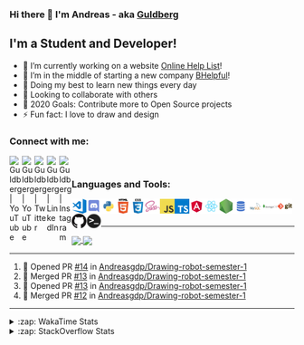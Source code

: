 ### Hi there 👋 I'm Andreas - aka [Guldberg][website]

## I'm a Student and Developer!

- 🔭 I’m currently working on a website [Online Help List][OHL]!
- 📑 I’m in the middle of starting a new company [BHelpful][BHelpful]!
- 🌱 Doing my best to learn new things every day
- 👯 Looking to collaborate with others
- 🥅 2020 Goals: Contribute more to Open Source projects
- ⚡ Fun fact: I love to draw and design

### Connect with me:

[<img align="left" alt="Guldberg | YouTube" width="22px" src="https://cdn.jsdelivr.net/npm/simple-icons@v3/icons/twitch.svg" />][website]
[<img align="left" alt="Guldberg | YouTube" width="22px" src="https://cdn.jsdelivr.net/npm/simple-icons@v3/icons/youtube.svg" />][youtube]
[<img align="left" alt="Guldberg | Twitter" width="22px" src="https://cdn.jsdelivr.net/npm/simple-icons@v3/icons/twitter.svg" />][twitter]
[<img align="left" alt="Guldberg | LinkedIn" width="22px" src="https://cdn.jsdelivr.net/npm/simple-icons@v3/icons/linkedin.svg" />][linkedin]
[<img align="left" alt="Guldberg | Instagram" width="22px" src="https://cdn.jsdelivr.net/npm/simple-icons@v3/icons/instagram.svg" />][instagram]

<br />

### Languages and Tools:

<img align="left" alt="Visual Studio Code" width="26px" src="https://raw.githubusercontent.com/github/explore/80688e429a7d4ef2fca1e82350fe8e3517d3494d/topics/visual-studio-code/visual-studio-code.png" />
<img align="left" alt="Node.js" width="26px" src="https://raw.githubusercontent.com/github/explore/80688e429a7d4ef2fca1e82350fe8e3517d3494d/topics/discord/discord.png" />
<img align="left" alt="HTML5" width="26px" src="https://raw.githubusercontent.com/github/explore/80688e429a7d4ef2fca1e82350fe8e3517d3494d/topics/python/python.png" />
<img align="left" alt="HTML5" width="26px" src="https://raw.githubusercontent.com/github/explore/80688e429a7d4ef2fca1e82350fe8e3517d3494d/topics/html/html.png" />
<img align="left" alt="CSS3" width="26px" src="https://raw.githubusercontent.com/github/explore/80688e429a7d4ef2fca1e82350fe8e3517d3494d/topics/css/css.png" />
<img align="left" alt="Sass" width="26px" src="https://raw.githubusercontent.com/github/explore/80688e429a7d4ef2fca1e82350fe8e3517d3494d/topics/sass/sass.png" />
<img align="left" alt="JavaScript" width="26px" src="https://raw.githubusercontent.com/github/explore/80688e429a7d4ef2fca1e82350fe8e3517d3494d/topics/javascript/javascript.png" />
<img align="left" alt="React" width="26px" src="https://raw.githubusercontent.com/github/explore/80688e429a7d4ef2fca1e82350fe8e3517d3494d/topics/typescript/typescript.png" />
<img align="left" alt="React" width="26px" src="https://raw.githubusercontent.com/github/explore/80688e429a7d4ef2fca1e82350fe8e3517d3494d/topics/angular/angular.png" />
<img align="left" alt="React" width="26px" src="https://raw.githubusercontent.com/github/explore/80688e429a7d4ef2fca1e82350fe8e3517d3494d/topics/react/react.png" />
<img align="left" alt="Node.js" width="26px" src="https://raw.githubusercontent.com/github/explore/80688e429a7d4ef2fca1e82350fe8e3517d3494d/topics/nodejs/nodejs.png" />
<img align="left" alt="SQL" width="26px" src="https://raw.githubusercontent.com/github/explore/80688e429a7d4ef2fca1e82350fe8e3517d3494d/topics/sql/sql.png" />
<img align="left" alt="MySQL" width="26px" src="https://raw.githubusercontent.com/github/explore/80688e429a7d4ef2fca1e82350fe8e3517d3494d/topics/mysql/mysql.png" />
<img align="left" alt="MongoDB" width="26px" src="https://raw.githubusercontent.com/github/explore/80688e429a7d4ef2fca1e82350fe8e3517d3494d/topics/mongodb/mongodb.png" />
<img align="left" alt="Git" width="26px" src="https://raw.githubusercontent.com/github/explore/80688e429a7d4ef2fca1e82350fe8e3517d3494d/topics/git/git.png" />
<img align="left" alt="GitHub" width="26px" src="https://raw.githubusercontent.com/github/explore/78df643247d429f6cc873026c0622819ad797942/topics/github/github.png" />
<img align="left" alt="Terminal" width="26px" src="https://raw.githubusercontent.com/github/explore/80688e429a7d4ef2fca1e82350fe8e3517d3494d/topics/terminal/terminal.png" />

<br />
<br />

---

<a href="">
  <img width="55% height="100px" align="center" src="https://github-readme-stats.vercel.app/api?username=Andreasgdp&show_icons=true&count_private=true" />
</a>
<a href="">
  <img width="44.5% height="100px" align="center" src="https://github-readme-stats.vercel.app/api/top-langs/?username=Andreasgdp&layout=compact" />
</a>

<br />

---

<!--START_SECTION:activity-->
1. 💪 Opened PR [#14](https://github.com/Andreasgdp/Drawing-robot-semester-1/pull/14) in [Andreasgdp/Drawing-robot-semester-1](https://github.com/Andreasgdp/Drawing-robot-semester-1)
2. 🎉 Merged PR [#13](https://github.com/Andreasgdp/Drawing-robot-semester-1/pull/13) in [Andreasgdp/Drawing-robot-semester-1](https://github.com/Andreasgdp/Drawing-robot-semester-1)
3. 💪 Opened PR [#13](https://github.com/Andreasgdp/Drawing-robot-semester-1/pull/13) in [Andreasgdp/Drawing-robot-semester-1](https://github.com/Andreasgdp/Drawing-robot-semester-1)
4. 🎉 Merged PR [#12](https://github.com/Andreasgdp/Drawing-robot-semester-1/pull/12) in [Andreasgdp/Drawing-robot-semester-1](https://github.com/Andreasgdp/Drawing-robot-semester-1)
<!--END_SECTION:activity-->
---

<details>
  <summary>:zap: WakaTime Stats</summary>

<br />

<!--START_SECTION:waka-->
![Profile Views](http://img.shields.io/badge/Profile%20Views-0-blue)

**I'm an Early 🐤** 

```text
🌞 Morning    113 commits    █████░░░░░░░░░░░░░░░░░░░░   19.96% 
🌆 Daytime    242 commits    ██████████░░░░░░░░░░░░░░░   42.76% 
🌃 Evening    196 commits    ████████░░░░░░░░░░░░░░░░░   34.63% 
🌙 Night      15 commits     ░░░░░░░░░░░░░░░░░░░░░░░░░   2.65%

```
📅 **I'm Most Productive on Monday** 

```text
Monday       101 commits    ████░░░░░░░░░░░░░░░░░░░░░   17.84% 
Tuesday      71 commits     ███░░░░░░░░░░░░░░░░░░░░░░   12.54% 
Wednesday    89 commits     ████░░░░░░░░░░░░░░░░░░░░░   15.72% 
Thursday     60 commits     ██░░░░░░░░░░░░░░░░░░░░░░░   10.6% 
Friday       87 commits     ███░░░░░░░░░░░░░░░░░░░░░░   15.37% 
Saturday     79 commits     ███░░░░░░░░░░░░░░░░░░░░░░   13.96% 
Sunday       79 commits     ███░░░░░░░░░░░░░░░░░░░░░░   13.96%

```


📊 **This Week I Spent My Time On** 

```text
⌚︎ Time Zone: Europe/Copenhagen

💬 Programming Languages: 
Java                     5 hrs 54 mins       ███████████████░░░░░░░░░░   61.77% 
CSS                      2 hrs 11 mins       █████░░░░░░░░░░░░░░░░░░░░   22.91% 
Smalltalk                32 mins             █░░░░░░░░░░░░░░░░░░░░░░░░   5.73% 
Python                   29 mins             █░░░░░░░░░░░░░░░░░░░░░░░░   5.15% 
Markdown                 11 mins             ░░░░░░░░░░░░░░░░░░░░░░░░░   2.05%

🔥 Editors: 
VS Code                  9 hrs 34 mins       █████████████████████████   100.0%

🐱‍💻 Projects: 
OOP-programmering        4 hrs 52 mins       ████████████░░░░░░░░░░░░░   50.81% 
online-help-list         2 hrs 42 mins       ███████░░░░░░░░░░░░░░░░░░   28.32% 
Drawing-robot-semester-1 1 hr 53 mins        █████░░░░░░░░░░░░░░░░░░░░   19.69% 
PLC                      6 mins              ░░░░░░░░░░░░░░░░░░░░░░░░░   1.12% 
Unknown Project          0 secs              ░░░░░░░░░░░░░░░░░░░░░░░░░   0.05%

💻 Operating System: 
Windows                  9 hrs 34 mins       █████████████████████████   100.0%

```

**I Mostly Code in Python** 

```text
Python                   9 repos             ██████████░░░░░░░░░░░░░░░   40.91% 
HTML                     4 repos             ████░░░░░░░░░░░░░░░░░░░░░   18.18% 
Batchfile                2 repos             ██░░░░░░░░░░░░░░░░░░░░░░░   9.09% 
Standard ML              2 repos             ██░░░░░░░░░░░░░░░░░░░░░░░   9.09% 
JavaScript               1 repos             █░░░░░░░░░░░░░░░░░░░░░░░░   4.55%

```



<!--END_SECTION:waka-->


</details>

<details>
  <summary>:zap: StackOverflow Stats</summary>
  
  <br />
  
  [![Andreas G.D Petersen StackOverflow](https://github-readme-stackoverflow.vercel.app/?userID=11050308)](https://stackoverflow.com/users/11050308/andreas-g-d-petersen)


</details>

<br />


[website]: https://www.twitch.tv/guldberglive
[twitter]: https://twitter.com/Guldberg20
[youtube]: https://www.youtube.com/channel/UCjROH9WQistOlH2shyvFmyw
[instagram]: https://www.instagram.com/andreasgdp/
[linkedin]: https://www.linkedin.com/in/andreas-g-d-petersen-11707518b/
[OHL]: https://onlinehelplist.pythonanywhere.com/
[BHelpful]: https://github.com/BHelpful
